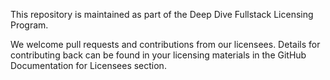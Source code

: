 This repository is maintained as part of the Deep Dive Fullstack Licensing Program.

We welcome pull requests and contributions from our licensees.  Details for contributing back can be found in your licensing materials in the GitHub Documentation for Licensees section.